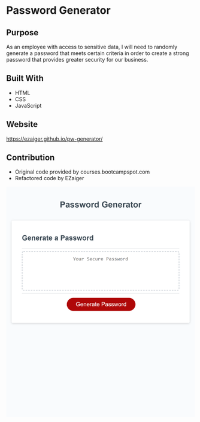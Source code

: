 # Password Generator

## Purpose
As an employee with access to sensitive data, I will need to randomly generate a password that meets certain criteria in order to create a strong password that provides greater security for our business.

## Built With
* HTML
* CSS
* JavaScript

## Website
https://ezaiger.github.io/pw-generator/

## Contribution
* Original code provided by courses.bootcampspot.com
* Refactored code by EZaiger

![alt text](./assets/images/pw-generator-screenshot.png "Screenshot of completed password generator")
